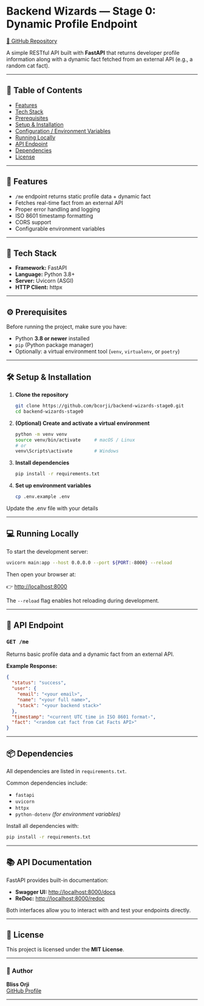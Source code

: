 # Backend Wizards — Stage 0: Dynamic Profile Endpoint

[🔗 GitHub Repository](https://github.com/bcorji/backend-wizards-stage0)

A simple RESTful API built with **FastAPI** that returns developer profile information along with a dynamic fact fetched from an external API (e.g., a random cat fact).

---

## 📘 Table of Contents

- [Features](#features)
- [Tech Stack](#tech-stack)
- [Prerequisites](#prerequisites)
- [Setup & Installation](#setup--installation)
- [Configuration / Environment Variables](#configuration--environment-variables)
- [Running Locally](#running-locally)
- [API Endpoint](#api-endpoint)
- [Dependencies](#dependencies)
- [License](#license)

---

## 🚀 Features

- `/me` endpoint returns static profile data + dynamic fact  
- Fetches real-time fact from an external API  
- Proper error handling and logging  
- ISO 8601 timestamp formatting  
- CORS support  
- Configurable environment variables

---

## 🧠 Tech Stack

- **Framework:** FastAPI  
- **Language:** Python 3.8+  
- **Server:** Uvicorn (ASGI)  
- **HTTP Client:** httpx  

---

## ⚙️ Prerequisites

Before running the project, make sure you have:

- Python **3.8 or newer** installed  
- `pip` (Python package manager)  
- Optionally: a virtual environment tool (`venv`, `virtualenv`, or `poetry`)

---

## 🛠 Setup & Installation

1. **Clone the repository**

   ```bash
   git clone https://github.com/bcorji/backend-wizards-stage0.git
   cd backend-wizards-stage0
   ```

2. **(Optional) Create and activate a virtual environment**

   ```bash
   python -m venv venv
   source venv/bin/activate     # macOS / Linux
   # or
   venv\Scripts\activate        # Windows
   ```

3. **Install dependencies**

   ```bash
   pip install -r requirements.txt
   ```

4. **Set up environment variables**

   ```bash
   cp .env.example .env
   ```
Update the .env file with your details

---


## 💻 Running Locally

To start the development server:

```bash
uvicorn main:app --host 0.0.0.0 --port ${PORT:-8000} --reload
```

Then open your browser at:

👉 [http://localhost:8000](http://localhost:8000)

The `--reload` flag enables hot reloading during development.

---

## 📡 API Endpoint

### `GET /me`

Returns basic profile data and a dynamic fact from an external API.

**Example Response:**

```json
{
  "status": "success", 
  "user": {
    "email": "<your email>", 
    "name": "<your full name>", 
    "stack": "<your backend stack>"
  }, 
  "timestamp": "<current UTC time in ISO 8601 format›", 
  "fact": "<random cat fact from Cat Facts API>"
}
```

---

## 📦 Dependencies

All dependencies are listed in `requirements.txt`.

Common dependencies include:

- `fastapi`
- `uvicorn`
- `httpx`
- `python-dotenv` *(for environment variables)*

Install all dependencies with:

```bash
pip install -r requirements.txt
```

---
## 📚 API Documentation

FastAPI provides built-in documentation:

- **Swagger UI:** [http://localhost:8000/docs](http://localhost:8000/docs)
- **ReDoc:** [http://localhost:8000/redoc](http://localhost:8000/redoc)

Both interfaces allow you to interact with and test your endpoints directly.

---

## 🪪 License

This project is licensed under the **MIT License**.

---

### 👤 Author

**Bliss Orji**  
[GitHub Profile](https://github.com/bcorji)

---